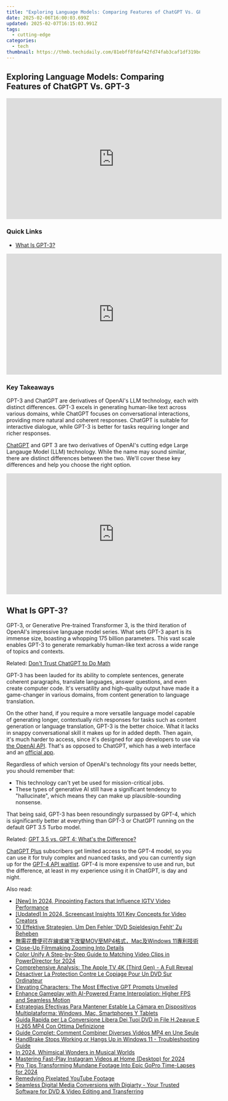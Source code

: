 ```yaml
---
title: "Exploring Language Models: Comparing Features of ChatGPT Vs. GPT-3"
date: 2025-02-06T16:00:03.699Z
updated: 2025-02-07T16:15:03.991Z
tags:
  - cutting-edge
categories:
  - tech
thumbnail: https://thmb.techidaily.com/81ebff8fdaf42fd74fab3caf1df319bd8e37362bcaaab93f9b1c17f1267af060.png
---
```


## Exploring Language Models: Comparing Features of ChatGPT Vs. GPT-3

<!-- affiliate ads begin -->
<iframe width="560" height="315" src="https://www.youtube.com/embed/f-yPCh24EsA?si=3z8FAd_lMZeAjug7" title="YouTube video player" frameborder="0" allow="accelerometer; autoplay; clipboard-write; encrypted-media; gyroscope; picture-in-picture; web-share" referrerpolicy="strict-origin-when-cross-origin" allowfullscreen></iframe>
<!-- affiliate ads end -->

### Quick Links

* [What Is GPT-3?](https://phone-solutions.techidaily.com/in-2024-how-to-use-snapchat-location-spoofer-to-protect-your-privacy-on-itel-s23-drfone-by-drfone-virtual-android/)

<!-- affiliate ads begin -->
<iframe width="560" height="315" src="https://www.youtube.com/embed/MmTJlcwgyrQ?si=x3hba82M0tT57fj7" title="YouTube video player" frameborder="0" allow="accelerometer; autoplay; clipboard-write; encrypted-media; gyroscope; picture-in-picture; web-share" referrerpolicy="strict-origin-when-cross-origin" allowfullscreen></iframe>
<!-- affiliate ads end -->

### Key Takeaways

 GPT-3 and ChatGPT are derivatives of OpenAI's LLM technology, each with distinct differences. GPT-3 excels in generating human-like text across various domains, while ChatGPT focuses on conversational interactions, providing more natural and coherent responses. ChatGPT is suitable for interactive dialogue, while GPT-3 is better for tasks requiring longer and richer responses.

[ChatGPT](https://smart-video-editing.techidaily.com/new-how-to-find-free-sites-for-sound-effect-and-add-them-in-final-cut-pro-for-2024/) and GPT 3 are two derivatives of OpenAI's cutting edge Large Langauge Model (LLM) technology. While the name may sound similar, there are distinct differences between the two. We'll cover these key differences and help you choose the right option.

<!-- affiliate ads begin -->
<iframe width="560" height="315" src="https://www.youtube.com/embed/-yZKNLxj3po?si=-RbF6nCJEVlHWP-M" title="YouTube video player" frameborder="0" allow="accelerometer; autoplay; clipboard-write; encrypted-media; gyroscope; picture-in-picture; web-share" referrerpolicy="strict-origin-when-cross-origin" allowfullscreen></iframe>
<!-- affiliate ads end -->

##  What Is GPT-3?

 GPT-3, or Generative Pre-trained Transformer 3, is the third iteration of OpenAI's impressive language model series. What sets GPT-3 apart is its immense size, boasting a whopping 175 billion parameters. This vast scale enables GPT-3 to generate remarkably human-like text across a wide range of topics and contexts.

Related: [Don't Trust ChatGPT to Do Math](https://win-blog.techidaily.com/1722998864296-persistently-unresponsive-heres-how-to-fix-the-latest-freezing-issues-in-new-world/) 

 GPT-3 has been lauded for its ability to complete sentences, generate coherent paragraphs, translate languages, answer questions, and even create computer code. It's versatility and high-quality output have made it a game-changer in various domains, from content generation to language translation.

 On the other hand, if you require a more versatile language model capable of generating longer, contextually rich responses for tasks such as content generation or language translation, GPT-3 is the better choice. What it lacks in snappy conversational skill it makes up for in added depth. Then again, it's much harder to access, since it's designed for app developers to use via [the OpenAI API](https://review-topics.techidaily.com/how-to-unlock-iphone-xs-without-passcode-by-drfone-ios-unlock-ios-unlock/). That's as opposed to ChatGPT, which has a web interface and an [official app](https://win11-tips.techidaily.com/how-to-use-apple-maps-on-a-windows-pc/).

 Regardless of which version of OpenAI's technology fits your needs better, you should remember that:

* This technology can't yet be used for mission-critical jobs.
* These types of generative AI still have a significant tendency to "hallucinate", which means they can make up plausible-sounding nonsense.

 That being said, GPT-3 has been resoundingly surpassed by GPT-4, which is significantly better at everything than GPT-3 or ChatGPT running on the default GPT 3.5 Turbo model.

Related: [GPT 3.5 vs. GPT 4: What's the Difference?](https://pokemon-go-android.techidaily.com/in-2024-15-best-strongest-pokemon-to-use-in-pokemon-go-pvp-leagues-for-honor-x50i-drfone-by-drfone-virtual-android/) 

[ChatGPT Plus](https://android-location.techidaily.com/in-2024-3-effective-methods-to-fake-gps-location-on-android-for-your-vivo-y78t-drfone-by-drfone-virtual/) subscribers get limited access to the GPT-4 model, so you can use it for truly complex and nuanced tasks, and you can currently sign up for the [GPT-4 API waitlist](https://openai.com/waitlist/gpt-4-api). GPT-4 is more expensive to use and run, but the difference, at least in my experience using it in ChatGPT, is day and night.

<ins class="adsbygoogle"
     style="display:block"
     data-ad-format="autorelaxed"
     data-ad-client="ca-pub-7571918770474297"
     data-ad-slot="1223367746"></ins>

<ins class="adsbygoogle"
     style="display:block"
     data-ad-client="ca-pub-7571918770474297"
     data-ad-slot="8358498916"
     data-ad-format="auto"
     data-full-width-responsive="true"></ins>

<span class="atpl-alsoreadstyle">Also read:</span>
<div><ul>
<li><a href="https://instagram-clips.techidaily.com/new-in-2024-pinpointing-factors-that-influence-igtv-video-performance/"><u>[New] In 2024, Pinpointing Factors that Influence IGTV Video Performance</u></a></li>
<li><a href="https://screen-recording.techidaily.com/updated-in-2024-screencast-insights-101-key-concepts-for-video-creators/"><u>[Updated] In 2024, Screencast Insights 101 Key Concepts for Video Creators</u></a></li>
<li><a href="https://techtrends.techidaily.com/10-effektive-strategien-um-den-fehler-dvd-spieldesign-fehlt-zu-beheben/"><u>10 Effektive Strategien, Um Den Fehler 'DVD Spieldesign Fehlt' Zu Beheben</u></a></li>
<li><a href="https://techtrends.techidaily.com/1725290123440-movmp4macwindows-11/"><u>無需花費便可在線或線下改變MOV至MP4格式，Mac及Windows 11專利技術</u></a></li>
<li><a href="https://article-knowledge.techidaily.com/close-up-filmmaking-zooming-into-details/"><u>Close-Up Filmmaking Zooming Into Details</u></a></li>
<li><a href="https://ai-vdieo-software.techidaily.com/color-unify-a-step-by-step-guide-to-matching-video-clips-in-powerdirector-for-2024/"><u>Color Unify A Step-by-Step Guide to Matching Video Clips in PowerDirector for 2024</u></a></li>
<li><a href="https://buynow-tips.techidaily.com/comprehensive-analysis-the-apple-tv-4k-third-gen-a-full-reveal/"><u>Comprehensive Analysis: The Apple TV 4K (Third Gen) - A Full Reveal</u></a></li>
<li><a href="https://techtrends.techidaily.com/desactiver-la-protection-contre-le-copiage-pour-un-dvd-sur-ordinateur/"><u>Désactiver La Protection Contre Le Copiage Pour Un DVD Sur Ordinateur</u></a></li>
<li><a href="https://tech-savvy.techidaily.com/elevating-characters-the-most-effective-gpt-prompts-unveiled/"><u>Elevating Characters: The Most Effective GPT Prompts Unveiled</u></a></li>
<li><a href="https://techtrends.techidaily.com/enhance-gameplay-with-ai-powered-frame-interpolation-higher-fps-and-seamless-motion/"><u>Enhance Gameplay with AI-Powered Frame Interpolation: Higher FPS and Seamless Motion</u></a></li>
<li><a href="https://techtrends.techidaily.com/estrategias-efectivas-para-mantener-estable-la-camara-en-dispositivos-multiplataforma-windows-mac-smartphones-y-tablets/"><u>Estrategias Efectivas Para Mantener Estable La Cámara en Dispositivos Multiplataforma: Windows, Mac, Smartphones Y Tablets</u></a></li>
<li><a href="https://techtrends.techidaily.com/guida-rapida-per-la-conversione-libera-dei-tuoi-dvd-in-file-h2eavue-e-h265-mp4-con-ottima-definizione/"><u>Guida Rapida per La Conversione Libera Dei Tuoi DVD in File H.2eavue E H.265 MP4 Con Ottima Definizione</u></a></li>
<li><a href="https://techtrends.techidaily.com/guide-complet-comment-combiner-diverses-videos-mp4-en-une-seule/"><u>Guide Complet: Comment Combiner Diverses Vidéos MP4 en Une Seule</u></a></li>
<li><a href="https://techtrends.techidaily.com/handbrake-stops-working-or-hangs-up-in-windows-11-troubleshooting-guide/"><u>HandBrake Stops Working or Hangs Up in Windows 11 - Troubleshooting Guide</u></a></li>
<li><a href="https://youtube-sure.techidaily.com/24-whimsical-wonders-in-musical-worlds/"><u>In 2024, Whimsical Wonders in Musical Worlds</u></a></li>
<li><a href="https://instagram-videos.techidaily.com/mastering-fast-play-instagram-videos-at-home-desktop-for-2024/"><u>Mastering Fast-Play Instagram Videos at Home (Desktop) for 2024</u></a></li>
<li><a href="https://extra-approaches.techidaily.com/pro-tips-transforming-mundane-footage-into-epic-gopro-time-lapses-for-2024/"><u>Pro Tips Transforming Mundane Footage Into Epic GoPro Time-Lapses for 2024</u></a></li>
<li><a href="https://extra-resources.techidaily.com/remedying-pixelated-youtube-footage/"><u>Remedying Pixelated YouTube Footage</u></a></li>
<li><a href="https://techtrends.techidaily.com/seamless-digital-media-conversions-with-digiarty-your-trusted-software-for-dvd-and-video-editing-and-transferring/"><u>Seamless Digital Media Conversions with Digiarty - Your Trusted Software for DVD & Video Editing and Transferring</u></a></li>
</ul></div>

